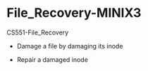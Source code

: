File_Recovery-MINIX3
====================

CS551-File_Recovery

- Damage a file by damaging its inode

- Repair a damaged inode

